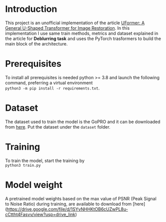 # Introduction
This project is an unofficial implementation of the article [UFormer: A General U-Shaped Transformer for Image Restoration](https://arxiv.org/abs/2106.03106).
In this implementation I use same train methods, metrics and dataset explained in the article for **Deblurring task** and uses the PyTorch trasformers to build the main block of the architecture.<br>

# Prerequisites
To install all prerequisites is needed python >= 3.8 and launch the following command, preferring a virtual environment <br> ``python3 -m pip install -r requirements.txt``. <br>

# Dataset
The dataset used to train the model is the GoPRO and it can be downloaded from [here](https://drive.google.com/drive/folders/1Zpi7nKMZb_30fZE8BH_CVsCqNQKgYn38?usp=drive_link).
Put the dataset under the `dataset` folder.

# Training
To train the model, start the training by <br>
``python3 train.py``<br>

# Model weight
A pretrained model weights based on the max value of PSNR (Peak Signal to Noise Ratio) during training, are available to download from [here] (https://drive.google.com/file/d/1SYvNHHKtOB6cUZwPL8u-cCttht4Fasvv/view?usp=drive_link)

